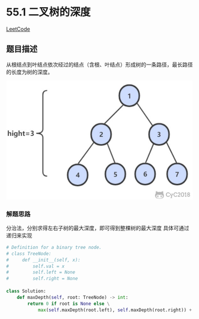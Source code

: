 # 55.1 二叉树的深度

[LeetCode](https://leetcode-cn.com/problems/er-cha-shu-de-shen-du-lcof/)

## 题目描述

从根结点到叶结点依次经过的结点（含根、叶结点）形成树的一条路径，最长路径的长度为树的深度。

![示意图](../pics/ba355101-4a93-4c71-94fb-1da83639727b.jpg)

### 解题思路

分治法，分别求得左右子树的最大深度，即可得到整棵树的最大深度
具体可通过递归来实现

```python
# Definition for a binary tree node.
# class TreeNode:
#     def __init__(self, x):
#         self.val = x
#         self.left = None
#         self.right = None

class Solution:
    def maxDepth(self, root: TreeNode) -> int:
        return 0 if root is None else \
            max(self.maxDepth(root.left), self.maxDepth(root.right)) + 1
```
